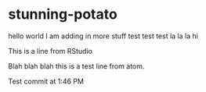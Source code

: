 # stunning-potato
hello world
I am adding in more stuff
test
test
test
la la la
hi

This is a line from RStudio

Blah blah blah this is a test line from atom.

Test commit at 1:46 PM
